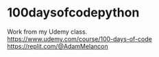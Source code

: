 # 100daysofcodepython
Work from my Udemy class.
<br>
https://www.udemy.com/course/100-days-of-code
<br>
https://replit.com/@AdamMelancon